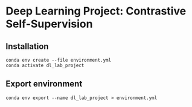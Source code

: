 # Deep Learning Project: Contrastive Self-Supervision

## Installation
```
conda env create --file environment.yml
conda activate dl_lab_project
```

## Export environment
```
conda env export --name dl_lab_project > environment.yml
```